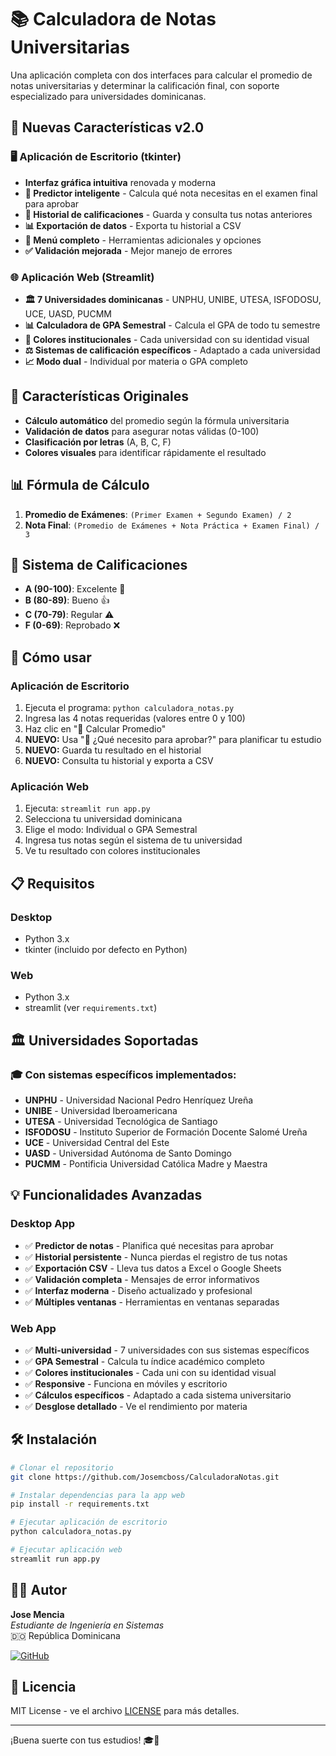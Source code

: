# 📚 Calculadora de Notas Universitarias

Una aplicación completa con dos interfaces para calcular el promedio de notas universitarias y determinar la calificación final, con soporte especializado para universidades dominicanas.

## 🚀 Nuevas Características v2.0

### 🖥️ Aplicación de Escritorio (tkinter)
- **Interfaz gráfica intuitiva** renovada y moderna
- **🎯 Predictor inteligente** - Calcula qué nota necesitas en el examen final para aprobar
- **💾 Historial de calificaciones** - Guarda y consulta tus notas anteriores
- **📊 Exportación de datos** - Exporta tu historial a CSV
- **🎨 Menú completo** - Herramientas adicionales y opciones
- **✅ Validación mejorada** - Mejor manejo de errores

### 🌐 Aplicación Web (Streamlit)
- **🏛️ 7 Universidades dominicanas** - UNPHU, UNIBE, UTESA, ISFODOSU, UCE, UASD, PUCMM
- **📊 Calculadora de GPA Semestral** - Calcula el GPA de todo tu semestre
- **🎨 Colores institucionales** - Cada universidad con su identidad visual
- **⚖️ Sistemas de calificación específicos** - Adaptado a cada universidad
- **📈 Modo dual** - Individual por materia o GPA completo

## 🎯 Características Originales

- **Cálculo automático** del promedio según la fórmula universitaria
- **Validación de datos** para asegurar notas válidas (0-100)
- **Clasificación por letras** (A, B, C, F)
- **Colores visuales** para identificar rápidamente el resultado

## 📊 Fórmula de Cálculo

1. **Promedio de Exámenes**: `(Primer Examen + Segundo Examen) / 2`
2. **Nota Final**: `(Promedio de Exámenes + Nota Práctica + Examen Final) / 3`

## 🎨 Sistema de Calificaciones

- **A (90-100)**: Excelente 🌟
- **B (80-89)**: Bueno 👍
- **C (70-79)**: Regular ⚠️
- **F (0-69)**: Reprobado ❌

## 🚀 Cómo usar

### Aplicación de Escritorio
1. Ejecuta el programa: `python calculadora_notas.py`
2. Ingresa las 4 notas requeridas (valores entre 0 y 100)
3. Haz clic en "🧮 Calcular Promedio"
4. **NUEVO:** Usa "🎯 ¿Qué necesito para aprobar?" para planificar tu estudio
5. **NUEVO:** Guarda tu resultado en el historial
6. **NUEVO:** Consulta tu historial y exporta a CSV

### Aplicación Web
1. Ejecuta: `streamlit run app.py`
2. Selecciona tu universidad dominicana
3. Elige el modo: Individual o GPA Semestral
4. Ingresa tus notas según el sistema de tu universidad
5. Ve tu resultado con colores institucionales

## 📋 Requisitos

### Desktop
- Python 3.x
- tkinter (incluido por defecto en Python)

### Web
- Python 3.x
- streamlit (ver `requirements.txt`)

## 🏛️ Universidades Soportadas

### 🎓 Con sistemas específicos implementados:
- **UNPHU** - Universidad Nacional Pedro Henríquez Ureña
- **UNIBE** - Universidad Iberoamericana  
- **UTESA** - Universidad Tecnológica de Santiago
- **ISFODOSU** - Instituto Superior de Formación Docente Salomé Ureña
- **UCE** - Universidad Central del Este
- **UASD** - Universidad Autónoma de Santo Domingo
- **PUCMM** - Pontificia Universidad Católica Madre y Maestra

## 💡 Funcionalidades Avanzadas

### Desktop App
- ✅ **Predictor de notas** - Planifica qué necesitas para aprobar
- ✅ **Historial persistente** - Nunca pierdas el registro de tus notas
- ✅ **Exportación CSV** - Lleva tus datos a Excel o Google Sheets
- ✅ **Validación completa** - Mensajes de error informativos
- ✅ **Interfaz moderna** - Diseño actualizado y profesional
- ✅ **Múltiples ventanas** - Herramientas en ventanas separadas

### Web App  
- ✅ **Multi-universidad** - 7 universidades con sus sistemas específicos
- ✅ **GPA Semestral** - Calcula tu índice académico completo
- ✅ **Colores institucionales** - Cada uni con su identidad visual
- ✅ **Responsive** - Funciona en móviles y escritorio
- ✅ **Cálculos específicos** - Adaptado a cada sistema universitario
- ✅ **Desglose detallado** - Ve el rendimiento por materia

## 🛠️ Instalación

```bash
# Clonar el repositorio
git clone https://github.com/Josemcboss/CalculadoraNotas.git

# Instalar dependencias para la app web
pip install -r requirements.txt

# Ejecutar aplicación de escritorio
python calculadora_notas.py

# Ejecutar aplicación web
streamlit run app.py
```

## 👨‍💻 Autor

**Jose Mencia**  
*Estudiante de Ingeniería en Sistemas*  
🇩🇴 República Dominicana

[![GitHub](https://img.shields.io/badge/GitHub-100000?style=for-the-badge&logo=github&logoColor=white)](https://github.com/Josemcboss)

## 📄 Licencia

MIT License - ve el archivo [LICENSE](LICENSE) para más detalles.

---

¡Buena suerte con tus estudios! 🎓🌟
